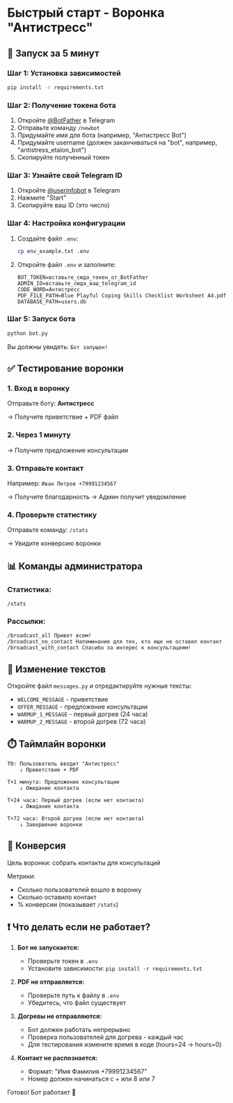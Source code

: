 # Быстрый старт - Воронка "Антистресс"

## 🚀 Запуск за 5 минут

### Шаг 1: Установка зависимостей

```bash
pip install -r requirements.txt
```

### Шаг 2: Получение токена бота

1. Откройте [@BotFather](https://t.me/BotFather) в Telegram
2. Отправьте команду `/newbot`
3. Придумайте имя для бота (например, "Антистресс Bot")
4. Придумайте username (должен заканчиваться на "bot", например, "antistress_etalon_bot")
5. Скопируйте полученный токен

### Шаг 3: Узнайте свой Telegram ID

1. Откройте [@userinfobot](https://t.me/userinfobot) в Telegram
2. Нажмите "Start"
3. Скопируйте ваш ID (это число)

### Шаг 4: Настройка конфигурации

1. Создайте файл `.env`:

   ```bash
   cp env_example.txt .env
   ```

2. Откройте файл `.env` и заполните:
   ```
   BOT_TOKEN=вставьте_сюда_токен_от_BotFather
   ADMIN_ID=вставьте_сюда_ваш_telegram_id
   CODE_WORD=Антистресс
   PDF_FILE_PATH=Blue Playful Coping Skills Checklist Worksheet A4.pdf
   DATABASE_PATH=users.db
   ```

### Шаг 5: Запуск бота

```bash
python bot.py
```

Вы должны увидеть: `Бот запущен!`

## ✅ Тестирование воронки

### 1. Вход в воронку

Отправьте боту: **Антистресс**

→ Получите приветствие + PDF файл

### 2. Через 1 минуту

→ Получите предложение консультации

### 3. Отправьте контакт

Например: `Иван Петров +79991234567`

→ Получите благодарность
→ Админ получит уведомление

### 4. Проверьте статистику

Отправьте команду: `/stats`

→ Увидите конверсию воронки

## 📊 Команды администратора

### Статистика:

```
/stats
```

### Рассылки:

```
/broadcast_all Привет всем!
/broadcast_no_contact Напоминание для тех, кто еще не оставил контакт
/broadcast_with_contact Спасибо за интерес к консультациям!
```

## 🔧 Изменение текстов

Откройте файл `messages.py` и отредактируйте нужные тексты:

- `WELCOME_MESSAGE` - приветствие
- `OFFER_MESSAGE` - предложение консультации
- `WARMUP_1_MESSAGE` - первый догрев (24 часа)
- `WARMUP_2_MESSAGE` - второй догрев (72 часа)

## ⏱️ Таймлайн воронки

```
Т0: Пользователь вводит "Антистресс"
    ↓ Приветствие + PDF

Т+1 минута: Предложение консультации
    ↓ Ожидание контакта

Т+24 часа: Первый догрев (если нет контакта)
    ↓ Ожидание контакта

Т+72 часа: Второй догрев (если нет контакта)
    ↓ Завершение воронки
```

## 🎯 Конверсия

Цель воронки: собрать контакты для консультаций

Метрики:

- Сколько пользователей вошло в воронку
- Сколько оставило контакт
- % конверсии (показывает `/stats`)

## ❗ Что делать если не работает?

1. **Бот не запускается:**

   - Проверьте токен в `.env`
   - Установите зависимости: `pip install -r requirements.txt`

2. **PDF не отправляется:**

   - Проверьте путь к файлу в `.env`
   - Убедитесь, что файл существует

3. **Догревы не отправляются:**

   - Бот должен работать непрерывно
   - Проверка пользователей для догрева - каждый час
   - Для тестирования измените время в коде (hours=24 → hours=0)

4. **Контакт не распознается:**
   - Формат: "Имя Фамилия +79991234567"
   - Номер должен начинаться с + или 8 или 7

Готово! Бот работает 🎉
